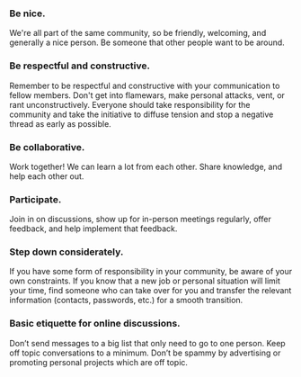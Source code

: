 
### Be nice. 
We're all part of the same community, so be friendly, welcoming, and generally a nice person. Be someone that other people want to be around.

### Be respectful and constructive. 
Remember to be respectful and constructive with your communication to fellow members. Don't get into flamewars, make personal attacks, vent, or rant unconstructively. Everyone should take responsibility for the community and take the initiative to diffuse tension and stop a negative thread as early as possible.

### Be collaborative. 
Work together! We can learn a lot from each other. Share knowledge, and help each other out.

### Participate. 
Join in on discussions, show up for in-person meetings regularly, offer feedback, and help implement that feedback.

### Step down considerately. 
If you have some form of responsibility in your community, be aware of your own constraints. If you know that a new job or personal situation will limit your time, find someone who can take over for you and transfer the relevant information (contacts, passwords, etc.) for a smooth transition.

### Basic etiquette for online discussions. 
Don’t send messages to a big list that only need to go to one person. Keep off topic conversations to a minimum. Don’t be spammy by advertising or promoting personal projects which are off topic.
